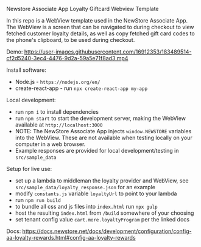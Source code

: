 Newstore Associate App Loyalty Giftcard Webview Template

In this repo is a WebView template used in the NewStore Associate App. The WebView is a screen that can be navigated to during checkout to view fetched customer loyalty details, as well as copy fetched gift card codes to the phone's clipboard, to be used during checkout. 

Demo: https://user-images.githubusercontent.com/16912353/183489514-cf2d5240-3ec4-4476-9d2a-59a5e71f8ad3.mp4

Install software:
- Node.js - `https://nodejs.org/en/`
- create-react-app - run `npx create-react-app my-app`

Local development:
- run `npm i` to install dependencies
- run `npm start` to start the development server, making the WebView available at `http://localhost:3000`
- NOTE: The NewStore Associate App injects `window.NEWSTORE` variables into the WebView. These are not available when testing locally on your computer in a web browser.
- Example responses are provided for local development/testing in `src/sample_data`

Setup for live use:
- set up a lambda to middleman the loyalty provider and WebView, see `src/sample_data/loyalty_response.json` for an example
- modify `constants.js` variable `loyaltyUrl` to point to your lambda
- run `npm run build`
- to bundle all css and js files into `index.html` run `npx gulp`
- host the resulting `index.html` from `/build` somewhere of your choosing
- set tenant config value `cart.more.loyaltyProgram` per the linked docs

Docs: https://docs.newstore.net/docs/development/configuration/config-aa-loyalty-rewards.html#config-aa-loyalty-rewards
